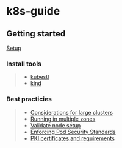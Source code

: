 # k8s-guide

## Getting started

[Setup](https://kubernetes.io/docs/setup/)

### Install tools

> * [kubestl](https://kubernetes.io/docs/tasks/tools/install-kubectl-linux/)
> * [kind](https://kind.sigs.k8s.io/docs/user/quick-start/)

### Best practicies

> * [Considerations for large clusters](https://kubernetes.io/docs/setup/best-practices/cluster-large/)
> * [Running in multiple zones](https://kubernetes.io/docs/setup/best-practices/multiple-zones/)
> * [Validate node setup](https://kubernetes.io/docs/setup/best-practices/node-conformance/)
> * [Enforcing Pod Security Standards](https://kubernetes.io/docs/setup/best-practices/enforcing-pod-security-standards/)
> * [PKI certificates and requirements](https://kubernetes.io/docs/setup/best-practices/certificates/)
